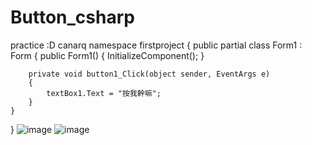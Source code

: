 # Button_csharp
practice :D
canarq namespace firstproject
{
    public partial class Form1 : Form
    {
        public Form1()
        {
            InitializeComponent();
        }

        private void button1_Click(object sender, EventArgs e)
        {
            textBox1.Text = "按我幹嘛";
        }
    }
}
![image](https://github.com/user-attachments/assets/4c127c23-a20c-43da-ad3c-159d15babad1)
![image](https://github.com/user-attachments/assets/43dc5709-4e9e-455a-b5ec-542c53b5346d)
